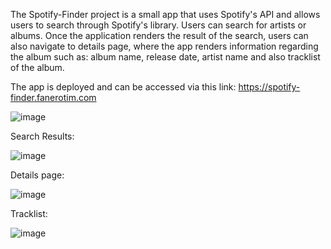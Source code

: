 The Spotify-Finder project is a small app that uses Spotify's API and allows users to search through Spotify's library. 
Users can search for artists or albums. Once the application renders the result of the search, users can also navigate to details page, where the app renders information regarding the album such as: album name, release date, artist name and also tracklist of the album.  

The app is deployed and can be accessed via this link:
https://spotify-finder.fanerotim.com

![image](https://github.com/user-attachments/assets/66028282-8078-4624-8df3-ef4bf382729b)

Search Results:

![image](https://github.com/user-attachments/assets/677e8096-a682-4bc5-8fec-fa594d2fd4be)

Details page:

![image](https://github.com/user-attachments/assets/a701a4a6-d7e7-489a-883d-c8945a4499cf)

Tracklist:

![image](https://github.com/user-attachments/assets/8809ee44-d576-40c4-93ef-b2ecb7d223f6)
